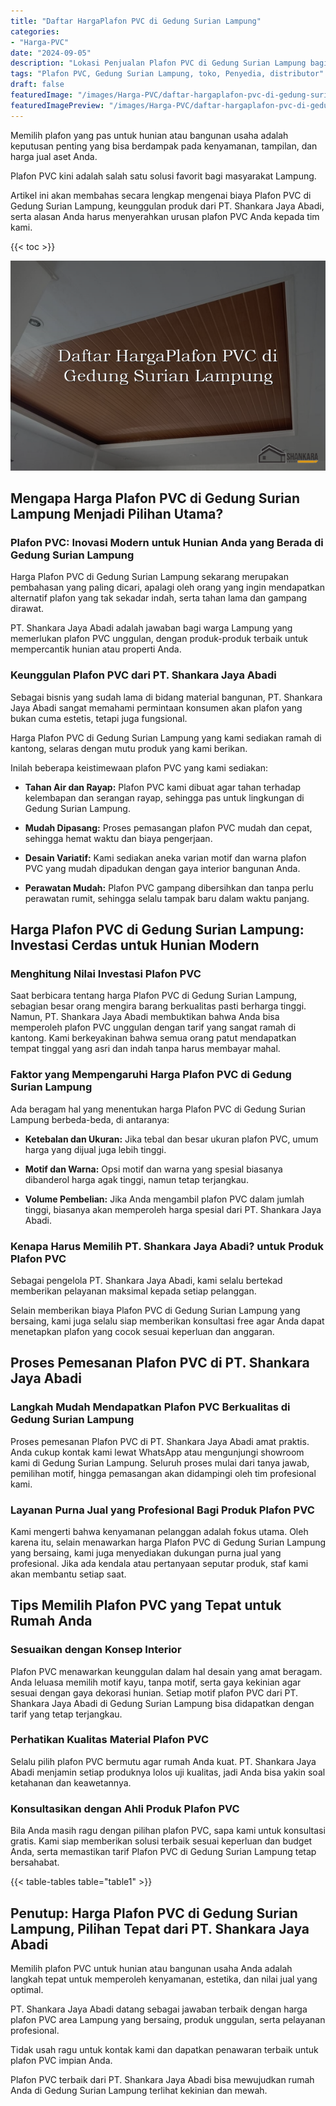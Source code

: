 ```yaml
---
title: "Daftar HargaPlafon PVC di Gedung Surian Lampung"
categories:
- "Harga-PVC"
date: "2024-09-05"
description: "Lokasi Penjualan Plafon PVC di Gedung Surian Lampung bagi tempat tinggal, office, serta toko. Panel terbaik, variasi motif, pilihan warna modern, dengan servis pemasangan ditangani oleh tenaga ahli berpengalaman dan jaminan resmi!|Jasa penyediaan Plafon PVC di Gedung Surian Lampung untuk keperluan rumah, office, atau toko, beserta panel berkualitas dan penempatan oleh tenaga ahli ahli dan garansi resmi.|Pilihan Plafon PVC di Gedung Surian Lampung yang terbukti untuk hunian, office, serta ritel, bersama material unggulan dan instalasi oleh tenaga ahli berpengalaman serta jaminan resmi.|Penyediaan Plafon PVC di Gedung Surian Lampung untuk hunian, kantor, serta gerai, beserta material terbaik dan penempatan oleh teknisi profesional, dilengkapi beserta jaminan resmi.}"
tags: "Plafon PVC, Gedung Surian Lampung, toko, Penyedia, distributor"
draft: false
featuredImage: "/images/Harga-PVC/daftar-hargaplafon-pvc-di-gedung-surian-lampung.png"
featuredImagePreview: "/images/Harga-PVC/daftar-hargaplafon-pvc-di-gedung-surian-lampung.png"
---
```


Memilih plafon yang pas untuk hunian atau bangunan usaha adalah keputusan penting yang bisa berdampak pada kenyamanan, tampilan, dan harga jual aset Anda.

Plafon PVC kini adalah salah satu solusi favorit bagi masyarakat Lampung.

Artikel ini akan membahas secara lengkap mengenai biaya Plafon PVC di Gedung Surian Lampung, keunggulan produk dari PT. Shankara Jaya Abadi, serta alasan Anda harus menyerahkan urusan plafon PVC Anda kepada tim kami.

{{< toc >}}

![Daftar HargaPlafon PVC di Gedung Surian Lampung](/images/Harga-PVC/Daftar-HargaPlafon-PVC-di-Gedung-Surian-Lampung.png)

## Mengapa Harga Plafon PVC di Gedung Surian Lampung Menjadi Pilihan Utama?

### Plafon PVC: Inovasi Modern untuk Hunian Anda yang Berada di Gedung Surian Lampung

Harga Plafon PVC di Gedung Surian Lampung sekarang merupakan pembahasan yang paling dicari, apalagi oleh orang yang ingin mendapatkan alternatif plafon yang tak sekadar indah, serta tahan lama dan gampang dirawat.

PT. Shankara Jaya Abadi adalah jawaban bagi warga Lampung yang memerlukan plafon PVC unggulan, dengan produk-produk terbaik untuk mempercantik hunian atau properti Anda.

### Keunggulan Plafon PVC dari PT. Shankara Jaya Abadi

Sebagai bisnis yang sudah lama di bidang material bangunan, PT. Shankara Jaya Abadi sangat memahami permintaan konsumen akan plafon yang bukan cuma estetis, tetapi juga fungsional.

Harga Plafon PVC di Gedung Surian Lampung yang kami sediakan ramah di kantong, selaras dengan mutu produk yang kami berikan.

Inilah beberapa keistimewaan plafon PVC yang kami sediakan:

- **Tahan Air dan Rayap:** Plafon PVC kami dibuat agar tahan terhadap kelembapan dan serangan rayap, sehingga pas untuk lingkungan di Gedung Surian Lampung.

- **Mudah Dipasang:** Proses pemasangan plafon PVC mudah dan cepat, sehingga hemat waktu dan biaya pengerjaan.

- **Desain Variatif:** Kami sediakan aneka varian motif dan warna plafon PVC yang mudah dipadukan dengan gaya interior bangunan Anda.

- **Perawatan Mudah:** Plafon PVC gampang dibersihkan dan tanpa perlu perawatan rumit, sehingga selalu tampak baru dalam waktu panjang.

## Harga Plafon PVC di Gedung Surian Lampung: Investasi Cerdas untuk Hunian Modern

### Menghitung Nilai Investasi Plafon PVC

Saat berbicara tentang harga Plafon PVC di Gedung Surian Lampung, sebagian besar orang mengira barang berkualitas pasti berharga tinggi. Namun, PT. Shankara Jaya Abadi membuktikan bahwa Anda bisa memperoleh plafon PVC unggulan dengan tarif yang sangat ramah di kantong. Kami berkeyakinan bahwa semua orang patut mendapatkan tempat tinggal yang asri dan indah tanpa harus membayar mahal.

### Faktor yang Mempengaruhi Harga Plafon PVC di Gedung Surian Lampung

Ada beragam hal yang menentukan harga Plafon PVC di Gedung Surian Lampung berbeda-beda, di antaranya:

- **Ketebalan dan Ukuran:** Jika tebal dan besar ukuran plafon PVC, umum harga yang dijual juga lebih tinggi.

- **Motif dan Warna:** Opsi motif dan warna yang spesial biasanya dibanderol harga agak tinggi, namun tetap terjangkau.

- **Volume Pembelian:** Jika Anda mengambil plafon PVC dalam jumlah tinggi, biasanya akan memperoleh harga spesial dari PT. Shankara Jaya Abadi.

### Kenapa Harus Memilih PT. Shankara Jaya Abadi? untuk Produk Plafon PVC

Sebagai pengelola PT. Shankara Jaya Abadi, kami selalu bertekad memberikan pelayanan maksimal kepada setiap pelanggan.

Selain memberikan biaya Plafon PVC di Gedung Surian Lampung yang bersaing, kami juga selalu siap memberikan konsultasi free agar Anda dapat menetapkan plafon yang cocok sesuai keperluan dan anggaran.

## Proses Pemesanan Plafon PVC di PT. Shankara Jaya Abadi

### Langkah Mudah Mendapatkan Plafon PVC Berkualitas di Gedung Surian Lampung

Proses pemesanan Plafon PVC di PT. Shankara Jaya Abadi amat praktis. Anda cukup kontak kami lewat WhatsApp atau mengunjungi showroom kami di Gedung Surian Lampung. Seluruh proses mulai dari tanya jawab, pemilihan motif, hingga pemasangan akan didampingi oleh tim profesional kami.

### Layanan Purna Jual yang Profesional Bagi Produk Plafon PVC

Kami mengerti bahwa kenyamanan pelanggan adalah fokus utama. Oleh karena itu, selain menawarkan harga Plafon PVC di Gedung Surian Lampung yang bersaing, kami juga menyediakan dukungan purna jual yang profesional. Jika ada kendala atau pertanyaan seputar produk, staf kami akan membantu setiap saat.

## Tips Memilih Plafon PVC yang Tepat untuk Rumah Anda

### Sesuaikan dengan Konsep Interior

Plafon PVC menawarkan keunggulan dalam hal desain yang amat beragam. Anda leluasa memilih motif kayu, tanpa motif, serta gaya kekinian agar sesuai dengan gaya dekorasi hunian. Setiap motif plafon PVC dari PT. Shankara Jaya Abadi di Gedung Surian Lampung bisa didapatkan dengan tarif yang tetap terjangkau.

### Perhatikan Kualitas Material Plafon PVC

Selalu pilih plafon PVC bermutu agar rumah Anda kuat. PT. Shankara Jaya Abadi menjamin setiap produknya lolos uji kualitas, jadi Anda bisa yakin soal ketahanan dan keawetannya.

### Konsultasikan dengan Ahli Produk Plafon PVC

Bila Anda masih ragu dengan pilihan plafon PVC, sapa kami untuk konsultasi gratis. Kami siap memberikan solusi terbaik sesuai keperluan dan budget Anda, serta memastikan tarif Plafon PVC di Gedung Surian Lampung tetap bersahabat.

{{< table-tables table="table1" >}}

## Penutup: Harga Plafon PVC di Gedung Surian Lampung, Pilihan Tepat dari PT. Shankara Jaya Abadi

Memilih plafon PVC untuk hunian atau bangunan usaha Anda adalah langkah tepat untuk memperoleh kenyamanan, estetika, dan nilai jual yang optimal.

PT. Shankara Jaya Abadi datang sebagai jawaban terbaik dengan harga plafon PVC area Lampung yang bersaing, produk unggulan, serta pelayanan profesional.

Tidak usah ragu untuk kontak kami dan dapatkan penawaran terbaik untuk plafon PVC impian Anda.

Plafon PVC terbaik dari PT. Shankara Jaya Abadi bisa mewujudkan rumah Anda di Gedung Surian Lampung terlihat kekinian dan mewah.
